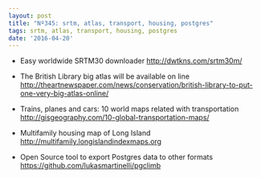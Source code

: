 ```yaml
---
layout: post
title: "Nº345: srtm, atlas, transport, housing, postgres"
tags: srtm, atlas, transport, housing, postgres
date: '2016-04-20'
---
```


* Easy worldwide SRTM30 downloader
  http://dwtkns.com/srtm30m/

* The British Library big atlas will be available on line
  http://theartnewspaper.com/news/conservation/british-library-to-put-one-very-big-atlas-online/

* Trains, planes and cars: 10 world maps related with transportation
  http://gisgeography.com/10-global-transportation-maps/

* Multifamily housing map of Long Island
  http://multifamily.longislandindexmaps.org

* Open Source tool to export Postgres data to other formats
  https://github.com/lukasmartinelli/pgclimb
